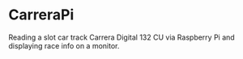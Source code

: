 # CarreraPi
Reading a slot car track Carrera Digital 132 CU via Raspberry Pi and displaying race info on a monitor.
